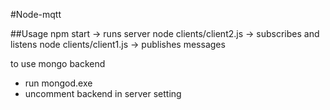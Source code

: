 #Node-mqtt

##Usage
npm start -> runs server
node clients/client2.js -> subscribes and listens
node clients/client1.js -> publishes messages

to use mongo backend
- run mongod.exe
- uncomment backend in server setting
